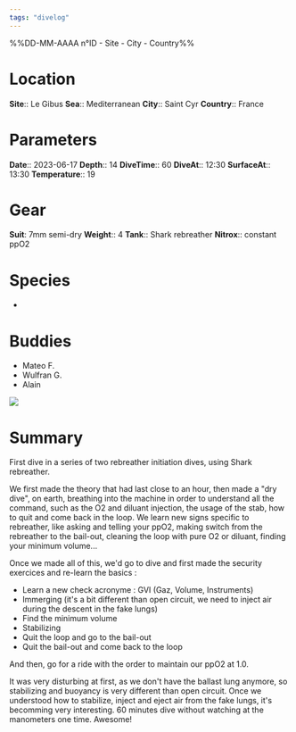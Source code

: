 ```yaml
---
tags: "divelog"
---
```

%%DD-MM-AAAA n°ID - Site - City - Country%%
# Location
**Site**:: Le Gibus
**Sea**:: Mediterranean
**City**:: Saint Cyr
**Country**:: France

# Parameters
**Date**:: 2023-06-17
**Depth**:: 14
**DiveTime**:: 60
**DiveAt**:: 12:30
**SurfaceAt**:: 13:30
**Temperature**:: 19

# Gear
**Suit**: 7mm semi-dry
**Weight**:: 4
**Tank**:: Shark rebreather
**Nitrox**:: constant ppO2

# Species
- 

# Buddies 
- Mateo F.
- Wulfran G.
- Alain

![](IMG_9B57D947C7B1-1.jpeg)

# Summary
First dive in a series of two rebreather initiation dives, using Shark rebreather. 

We first made the theory that had last close to an hour, then made a "dry dive", on earth, breathing into the machine in order to understand all the command, such as the O2 and diluant injection, the usage of the stab, how to quit and come back in the loop. We learn new signs specific to rebreather, like asking and telling your ppO2, making switch from the rebreather to the bail-out, cleaning the loop with pure O2 or diluant, finding your minimum volume... 

Once we made all of this, we'd go to dive and first made the security exercices and re-learn the basics :
- Learn a new check acronyme : GVI (Gaz, Volume, Instruments)
- Immerging (it's a bit different than open circuit, we need to inject air during the descent in the fake lungs)
- Find the minimum volume
- Stabilizing
- Quit the loop and go to the bail-out
- Quit the bail-out and come back to the loop

And then, go for a ride with the order to maintain our ppO2 at 1.0. 

It was very disturbing at first, as we don't have the ballast lung anymore, so stabilizing and buoyancy is very different than open circuit. Once we understood how to stabilize, inject and eject air from the fake lungs, it's becomming very interesting. 60 minutes dive without watching at the manometers one time. Awesome!



